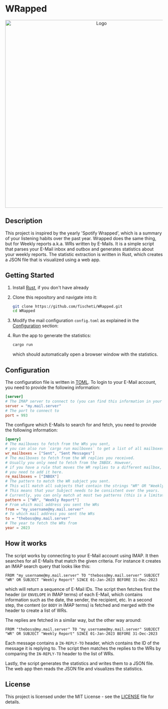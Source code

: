 # WRapped

<div align="center">

  <img src="img/screenshot.png" alt="Logo" width="600">

</div>

## Description

This project is inspired by the yearly 'Spotify Wrapped', which is a summary of your listening habits over the past year. Wrapped does the same thing, but for Weekly reports a.k.a. WRs written by E-Mails. It is a simple script that parses your E-Mail inbox and outbox and generates statistics about your weekly reports. The statistic extraction is written in Rust, which creates a JSON file that is visualized using a web app.

## Getting Started

1. Install [Rust](https://rustup.rs), if you don't have already

2. Clone this repository and navigate into it:
    ```bash
    git clone https://github.com/fischeti/WRapped.git
    cd WRapped
    ```
3. Modify the mail configuration `config.toml` as explained in the [Configuration](#configuration) section:

4. Run the app to generate the statistics:
    ```bash
    cargo run
    ```
    which should automatically open a browser window with the statistics.

## Configuration

The configuration file is written in [TOML](https://toml.io). To login to your E-Mail account, you need to provide the following information:

```toml
[server]
# The IMAP server to connect to (you can find this information in your E-Mail client)
server = "my.mail.server"
# The port to connect to
port = 993
```
The configure which E-Mails to search for and fetch, you need to provide the following information:

```toml
[query]
# The mailboxes to fetch from the WRs you sent,
# you can also run `cargo run mailboxes` to get a list of all mailboxes you have.
wr_mailboxes = ["Sent", "Sent Messages"]
# The mailboxes to fetch from the WR replies you received.
# Usually you only need to fetch from the INBOX. However,
# if you have a rule that moves the WR replies to a different mailbox,
# you need to add it here.
re_mailboxes = ["INBOX"]
# The pattern to match the WR subject you sent.
# This will match all subjects that contain the strings "WR" OR "Weekly Report".
# This means that your Subject needs to be consistent over the years.
# Currently, you can only match at most two patterns (this is a limitation of the IMAP search query).
pattern = ["WR", "Weekly Report"]
# From which mail address you sent the WRs
from = "my_username@my.mail.server"
# To which mail address you sent the WRs
to = "theboss@my.mail.server"
# The year to fetch the WRs from
year = 2023
```

## How it works

The script works by connecting to your E-Mail account using IMAP. It then searches for all E-Mails that match the given criteria. For instance it creates an IMAP search query that looks like this:

```
FROM "my_username@my.mail.server" TO "theboss@my.mail.server" SUBJECT "WR" OR SUBJECT "Weekly Report" SINCE 01-Jan-2023 BEFORE 31-Dec-2023
```

which will return a sequence of E-Mail IDs. The script then fetches first the header (or `ENVELOPE` in IMAP terms) of each E-Mail, which contains information such as the date, the sender, the recipient, etc. In a second step, the content (or `BODY` in IMAP terms) is fetched and merged with the header to create a list of WRs.

The replies are fetched in a similar way, but the other way around:

```
FROM "theboss@my.mail.server" TO "my_username@my.mail.server" SUBJECT "WR" OR SUBJECT "Weekly Report" SINCE 01-Jan-2023 BEFORE 31-Dec-2023
```

Each message contains a `IN-REPLY-TO` header, which contains the ID of the message it is replying to. The script then matches the replies to the WRs by comparing the `IN-REPLY-TO` header to the list of WRs.

Lastly, the script generates the statistics and writes them to a JSON file. The web app then reads the JSON file and visualizes the statistics.

## License

This project is licensed under the MIT License - see the [LICENSE](LICENSE) file for details.
